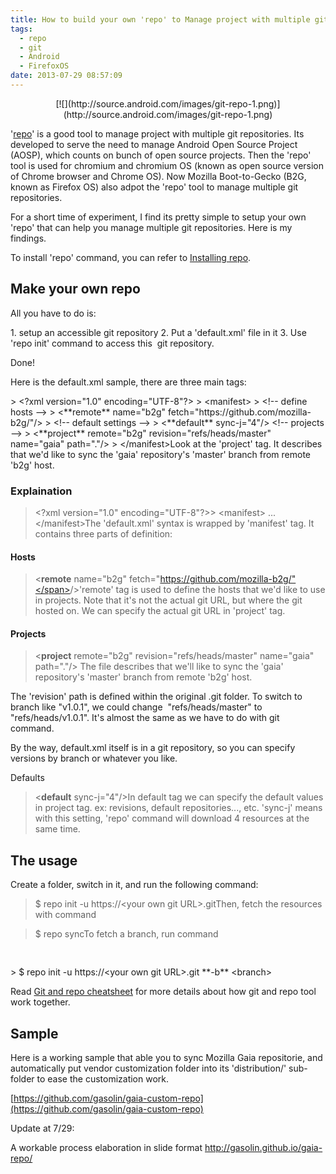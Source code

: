 ```yaml
---
title: How to build your own 'repo' to Manage project with multiple git repositories
tags:
  - repo
  - git
  - Android
  - FirefoxOS
date: 2013-07-29 08:57:09
---
```


<div class="separator" style="clear: both; text-align: center;">[![](http://source.android.com/images/git-repo-1.png)](http://source.android.com/images/git-repo-1.png)</div>

'[repo](http://source.android.com/source/developing.html)' is a good tool to manage project with multiple git repositories. Its developed to serve the need to manage Android Open Source Project (AOSP), which counts on bunch of open source projects. Then the 'repo' tool is used for chromium and chromium OS (known as open source version of Chrome browser and Chrome OS). Now Mozilla Boot-to-Gecko (B2G, known as Firefox OS) also adpot the 'repo' tool to manage multiple git repositories.

For a short time of experiment, I find its pretty simple to setup your own 'repo' that can help you manage multiple git repositories. Here is my findings.

To install 'repo' command, you can refer to [Installing repo](http://source.android.com/source/downloading.html#installing-repo).

## Make your own repo 
All you have to do is:

1\. setup an accessible git repository
2\. Put a 'default.xml' file in it
3\. Use 'repo init' command to access this&nbsp; git repository.

Done!

Here is the default.xml sample, there are three main tags:

<div class="highlight">> <span class="cp">&lt;?xml version="1.0" encoding="UTF-8"?&gt;</span>
> <span class="nt">&lt;manifest&gt;</span>
> <span class="c">&lt;!-- define hosts --&gt;</span>
> <span class="nt">&lt;**remote**</span> <span class="na">name=</span><span class="s">"b2g"</span> <span class="na">fetch=</span><span class="s">"https://github.com/mozilla-b2g/"</span><span class="nt">/&gt;</span>
> <span class="c">&lt;!-- default settings  --&gt;</span>
> <span class="nt">&lt;**default**</span> <span class="na">sync-j=</span><span class="s">"4"</span><span class="nt">/&gt;</span> <span class="c">&lt;!-- projects --&gt;</span>
> <span class="nt">&lt;**project**</span> <span class="na">remote=</span><span class="s">"b2g"</span> <span class="na">revision=</span><span class="s">"refs/heads/master"</span> <span class="na">name=</span><span class="s">"gaia"</span> <span class="na">path=</span><span class="s">"."</span><span class="nt">/&gt;</span>
> <span class="nt">&lt;/manifest&gt;</span><span class="nt">Look at the 'project' </span><span class="nt">tag. It describes that we'd like to sync the 'gaia' repository's 'master' branch from remote 'b2g' host. </span></div>

###  <span class="nt">Explaination</span>
> <span class="cp">&lt;?xml version="1.0" encoding="UTF-8"?&gt;</span>> <span class="nt">&lt;manifest&gt;</span>
> ...
> <span class="nt">&lt;/manifest&gt;</span><span class="nt">The 'default.xml' syntax is wrapped by 'manifest' tag.</span>
<span class="nt">It contains three parts of definition:</span>

#### <span class="nt">Hosts</span><span class="nt">
</span>

> <span class="nt">&lt;**remote**</span> <span class="na">name=</span><span class="s">"b2g"</span> <span class="na">fetch=</span><span class="s">"https://github.com/mozilla-b2g/"</span><span class="nt">/&gt;</span><span class="nt">'remote' tag is used to define the hosts that we'd like to use in projects.</span>
<span class="nt">Note that it's not the actual git URL, but where the git hosted on.</span>
<span class="nt">We can specify the actual git URL in 'project' tag.</span>

#### <span class="nt">Projects</span>
> <span class="nt">&lt;**project**</span> <span class="na">remote=</span><span class="s">"b2g"</span> <span class="na">revision=</span><span class="s">"refs/heads/master"</span> <span class="na">name=</span><span class="s">"gaia"</span> <span class="na">path=</span><span class="s">"."</span><span class="nt">/&gt;</span>
<span class="nt">The file describes that we'll like to sync the 'gaia' repository's 'master' branch from remote 'b2g' host.</span>

<span class="nt">The </span><span class="nt"><span class="na">'revision'</span> path is defined within the original .git folder. To switch to branch like "v1.0.1", we could change&nbsp; </span><span class="s">"refs/heads/master" to </span><span class="s">"refs/heads/v1.0.1".</span>
<span class="nt">It's almost the same as we have to do with git command.</span><span class="s">&nbsp;</span>

<span class="s">By the way, </span><span class="s">default.xml itself is in a git repository, so you can specify versions by branch or whatever you like.</span>

<span class="nt">Defaults</span>
> <span class="nt">&lt;**default**</span> <span class="na">sync-j=</span><span class="s">"4"</span><span class="nt">/&gt;</span>In default tag we can specify the default values in project tag. ex: revisions, default repositories..., etc.
'sync-j' means with this setting, 'repo' command will download 4 resources at the same time.<span class="nt"></span>

## The usage&nbsp; 
Create a folder, switch in it, and run the following command:

> $ repo init -u https://&lt;your own git URL&gt;.gitThen, fetch the resources with command

> $ repo syncTo fetch a branch, run command
<pre>&nbsp;</pre>> $ repo init -u https://&lt;your own git URL&gt;.git **-b** &lt;branch&gt;
Read [Git and repo cheatsheet](http://source.android.com/source/developing.html#git-and-repo-cheatsheet) for more details about how git and repo tool work together. &nbsp; 

## Sample
Here is a working sample that able you to sync Mozilla Gaia repositorie, and automatically put vendor customization folder into its 'distribution/' sub-folder to ease the customization work. 

[https://github.com/gasolin/gaia-custom-repo](https://github.com/gasolin/gaia-custom-repo)

Update at 7/29:

A workable process elaboration in slide format [http://gasolin.github.io/gaia-repo/ ](http://gasolin.github.io/gaia-repo/)